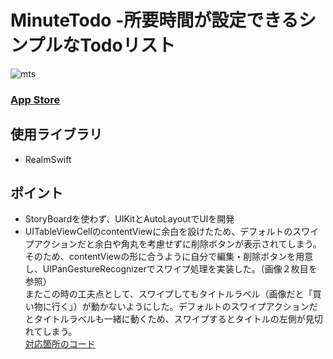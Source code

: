 
# MinuteTodo -所要時間が設定できるシンプルなTodoリスト

![mts](https://user-images.githubusercontent.com/58395096/233432233-a7b9c1df-64e5-4327-9376-abb0f8271c5c.png)

### [App Store](https://apps.apple.com/us/app/minutetodo-%E6%89%80%E8%A6%81%E6%99%82%E9%96%93%E3%81%8C%E8%A8%AD%E5%AE%9A%E3%81%A7%E3%81%8D%E3%82%8B%E3%82%B7%E3%83%B3%E3%83%97%E3%83%ABtodo/id6446017739)

## 使用ライブラリ
- RealmSwift

## ポイント
- StoryBoardを使わず、UIKitとAutoLayoutでUIを開発
- UITableViewCellのcontentViewに余白を設けたため、デフォルトのスワイプアクションだと余白や角丸を考慮せずに削除ボタンが表示されてしまう。そのため、contentViewの形に合うように自分で編集・削除ボタンを用意し、UIPanGestureRecognizerでスワイプ処理を実装した。（画像２枚目を参照）<br>
またこの時の工夫点として、スワイプしてもタイトルラベル（画像だと「買い物に行く」）が動かないようにした。デフォルトのスワイプアクションだとタイトルラベルも一緒に動くため、スワイプするとタイトルの左側が見切れてしまう。<br>
[対応箇所のコード](https://github.com/yusame0308/MinuteTodo/blob/ce40df46b75fe25d8bc7cef8e307431a6e82d26d/DailyPlan/Views/Home/TaskTableViewCell.swift#L236-L290)
